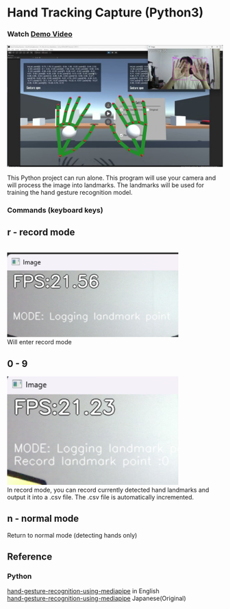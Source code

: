 # Hand Tracking Capture (Python3)

### Watch [Demo Video](https://www.youtube.com/watch?v=ocB7OnGq14M)
<a href="https://youtu.be/ocB7OnGq14M"><img src="./images/thumbnail.jpg" alt="Thumbnail" width="1000"/></a>

This Python project can run alone. This program will use your camera and will process the image into landmarks. The landmarks will be used for training the hand gesture recognition model. 

### Commands (keyboard keys)
## r - record mode
</br>
<a><img src="./images/record-mode.png" alt="Thumbnail" width="400"/></a>
</br>
Will enter record mode

## 0 - 9
<a><img src="./images/record-mode-active.png" alt="Thumbnail" width="400"/></a>
</br>
In record mode, you can record currently detected hand landmarks and output it into a .csv file. The .csv file is automatically incremented.

## n - normal mode
Return to normal mode (detecting hands only)

## Reference
### Python
[hand-gesture-recognition-using-mediapipe](https://github.com/kinivi/hand-gesture-recognition-mediapipe) in English\
[hand-gesture-recognition-using-mediapipe](https://github.com/Kazuhito00/hand-gesture-recognition-using-mediapipe) Japanese(Original)
